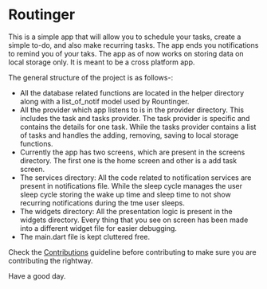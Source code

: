 # Routinger

This is a simple app that will allow you to schedule your tasks, create a simple to-do, and also make recurring tasks. The app ends you notifications to remind you of your taks. The app as of now works on storing data on local storage only. It is meant to be a cross platform app. 

The general structure of the project is as follows-:
- All the database related functions are located in the helper directory along with a list_of_notif model used by Rountinger.
- All the provider which app listens to is in the provider directory. This includes the task and tasks provider. The task provider is specific and contains the details for one task. While the tasks provider contains a list of tasks and handles the adding, removing, saving to local storage functions.
- Currently the app has two screens, which are present in the screens directory. The first one is the home screen and other is a add task screen.
- The services directory: All the code related to notification services are present in notifications file. While the sleep cycle manages the user sleep cycle storing the wake up time and sleep time to not show recurring notifications during the tme user sleeps.
- The widgets directory: All the presentation logic is present in the widgets directory. Every thing that you see on screen has been made into a different widget file for easier debugging.
- The main.dart file is kept cluttered free. 

Check the [Contributions](https://github.com/Kushalrock/routinger/blob/master/CONTRIBUTING.md) guideline before contributing to make sure you are contributing the rightway.

Have a good day.
